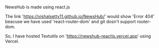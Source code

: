 NewsHub is made using react.js

The link 'https://vishalsetty11.github.io/NewsHub/' would show 'Error 404' beacuse we have used 'react-router-dom' and git dosn't support router-dom.

So, I have hosted Textutils on 'https://newshub-reactjs.vercel.app' using Vercel.
